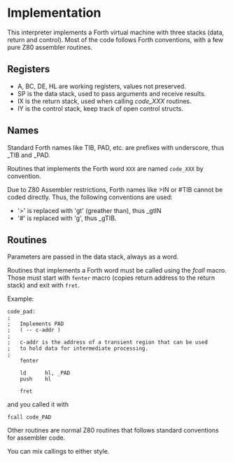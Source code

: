 # Implementation
This interpreter implements a Forth virtual machine with three stacks (data, return and control). Most of the code follows Forth conventions, with a few pure Z80 assembler routines.

## Registers
* A, BC, DE, HL are working registers, values not preserved.
* SP is the data stack, used to pass arguments and receive results.
* IX is the return stack, used when calling *code_XXX* routines.
* IY is the control stack, keep track of open control structs.

## Names

Standard Forth names like TIB, PAD, etc. are prefixes with underscore, thus _TIB and _PAD.

Routines that implements the Forth word `XXX` are named `code_XXX` by convention.

Due to Z80 Assembler restrictions, Forth names like >IN or #TIB cannot be coded directly. Thus, the following conventions are used:
* '>' is replaced with 'gt' (greather than), thus _gtIN
* '#' is replaced with 'g', thus _gTIB.

## Routines

Parameters are passed in the data stack, always as a word.

Routines that implements a Forth word must be called using the *fcall* macro. Those must start with `fenter` macro (copies return address to the return stack) and exit with `fret`.

Example:

```
code_pad:
;
;   Implements PAD
;   ( -- c-addr )
;
;   c-addr is the address of a transient region that can be used
;   to hold data for intermediate processing. 
;
    fenter

    ld      hl, _PAD
    push    hl

    fret
``` 
and you called it with
```
fcall code_PAD
```
Other routines are normal Z80 routines that follows standard conventions for assembler code.

You can mix callings to either style.
